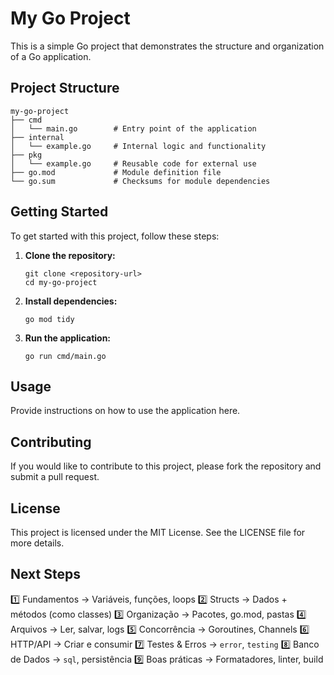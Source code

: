 # My Go Project

This is a simple Go project that demonstrates the structure and organization of a Go application.

## Project Structure

```
my-go-project
├── cmd
│   └── main.go        # Entry point of the application
├── internal
│   └── example.go     # Internal logic and functionality
├── pkg
│   └── example.go     # Reusable code for external use
├── go.mod             # Module definition file
└── go.sum             # Checksums for module dependencies
```

## Getting Started

To get started with this project, follow these steps:

1. **Clone the repository:**
   ```
   git clone <repository-url>
   cd my-go-project
   ```

2. **Install dependencies:**
   ```
   go mod tidy
   ```

3. **Run the application:**
   ```
   go run cmd/main.go
   ```

## Usage

Provide instructions on how to use the application here.

## Contributing

If you would like to contribute to this project, please fork the repository and submit a pull request.

## License

This project is licensed under the MIT License. See the LICENSE file for more details.


## Next Steps

1️⃣ Fundamentos     → Variáveis, funções, loops
2️⃣ Structs         → Dados + métodos (como classes)
3️⃣ Organização     → Pacotes, go.mod, pastas
4️⃣ Arquivos        → Ler, salvar, logs
5️⃣ Concorrência    → Goroutines, Channels
6️⃣ HTTP/API        → Criar e consumir
7️⃣ Testes & Erros  → `error`, `testing`
8️⃣ Banco de Dados  → `sql`, persistência
9️⃣ Boas práticas   → Formatadores, linter, build

